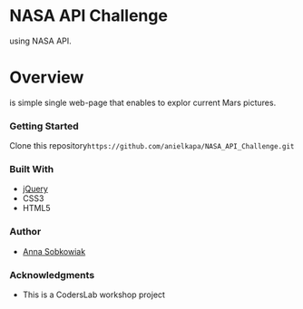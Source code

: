 # NASA API Challenge
using NASA API.

# Overview
is simple single web-page that enables to explor current Mars pictures.

### Getting Started
Clone this repository```https://github.com/anielkapa/NASA_API_Challenge.git```

### Built With
* [jQuery](https://jquery.com/)
* CSS3
* HTML5

### Author
* [Anna Sobkowiak](https://github.com/anielkapa)

### Acknowledgments
* This is a CodersLab workshop project
